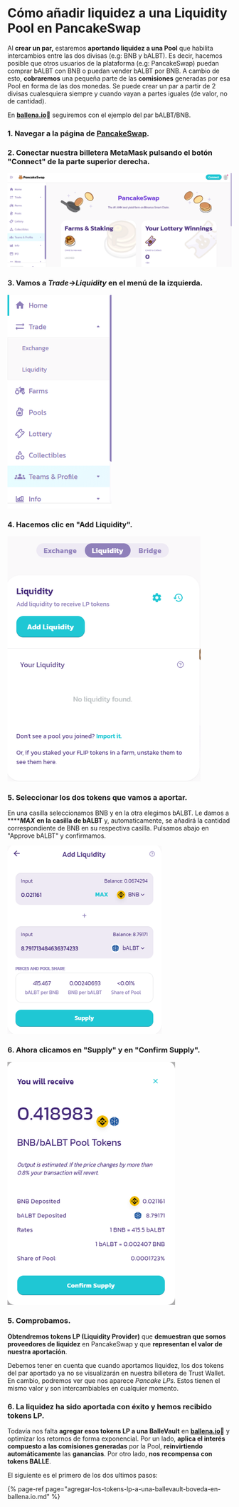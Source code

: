 # Cómo añadir liquidez a una Liquidity Pool en PancakeSwap

Al **crear un par,** estaremos **aportando liquidez a una Pool** que habilita intercambios entre las dos divisas \(e.g: BNB y bALBT\). Es decir, hacemos posible que otros usuarios de la plataforma \(e.g: PancakeSwap\) puedan comprar bALBT con BNB o puedan vender bALBT por BNB. A cambio de esto, **cobraremos** una pequeña parte de las **comisiones** generadas por esa Pool en forma de las dos monedas. Se puede crear un par a partir de 2 divisas cualesquiera siempre y cuando vayan a partes iguales \(de valor, no de cantidad\). 

En [**ballena.io**](https://app.ballena.io/)**🐋** seguiremos con el ejemplo del par bALBT/BNB.



### 1. Navegar a la página de [PancakeSwap](https://pancakeswap.finance/).



### 2. Conectar nuestra billetera MetaMask pulsando el botón "Connect" de la parte superior derecha.



![](../../../../../.gitbook/assets/foto-1.png)



### 3.  Vamos a _Trade→Liquidity_ en el menú de la izquierda.



![](../../../../../.gitbook/assets/foto-2.png)



### 4. Hacemos clic en "Add Liquidity".



![](../../../../../.gitbook/assets/foto-3.png)

### 

### 5. Seleccionar los dos tokens que vamos a aportar. 

En una casilla seleccionamos BNB y en la otra elegimos bALBT. Le damos a ****_**MAX**_  **en la casilla de bALBT** y, automaticamente, se añadirá la cantidad correspondiente de BNB en su respectiva casilla. Pulsamos abajo en "Approve bALBT" y confirmamos.

![](../../../../../.gitbook/assets/captura-de-pantalla-2021-03-27-190315.png)



### 6. Ahora clicamos en "Supply" y en "Confirm Supply".



![](../../../../../.gitbook/assets/captura-de-pantalla-2021-03-27-190917.png)



### 5. Comprobamos.

**Obtendremos tokens LP \(Liquidity Provider\)** que **demuestran que somos proveedores de liquidez** en PancakeSwap y que **representan el valor de nuestra aportación**. 

Debemos tener en cuenta que cuando aportamos liquidez, los dos tokens del par aportado ya no se visualizarán en nuestra billetera de Trust Wallet. En cambio, podremos ver que nos aparece _Pancake LPs_. Estos tienen el mismo valor y son intercambiables en cualquier momento.



### 6. La liquidez ha sido aportada con éxito y hemos recibido tokens LP.

Todavía nos falta **agregar esos tokens LP a una BalleVault** en [**ballena.io**](https://app.ballena.io/)**🐋** y optimizar los retornos de forma exponencial. Por un lado, **aplica el interés compuesto a las comisiones generadas** por la Pool, **reinvirtiendo automáticamente** las **ganancias**. Por otro lado, **nos recompensa con tokens BALLE**.



El siguiente es el primero de los dos ultimos pasos:

{% page-ref page="agregar-los-tokens-lp-a-una-ballevault-boveda-en-ballena.io.md" %}



